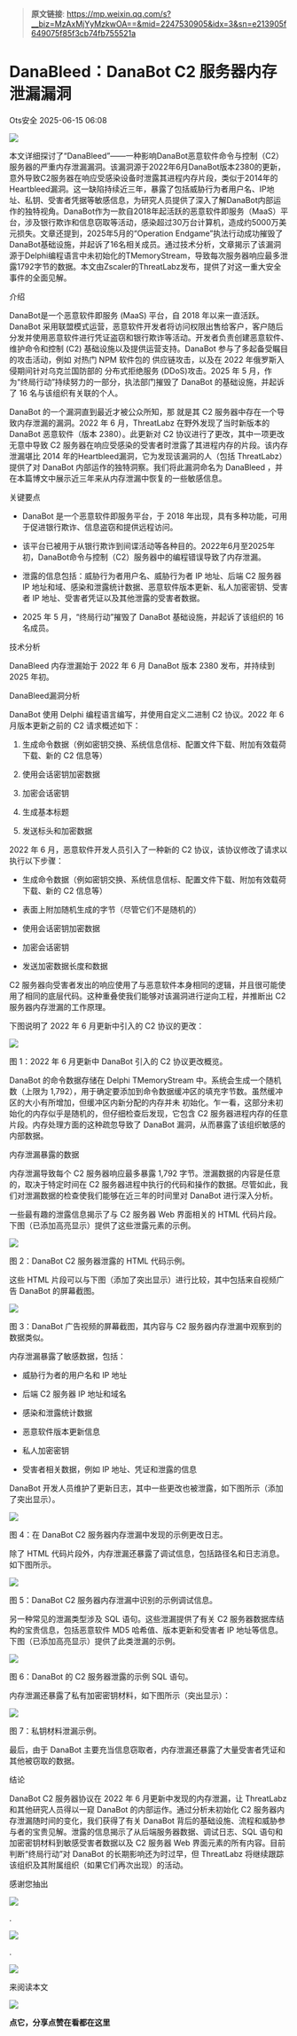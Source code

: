 > **原文链接**: https://mp.weixin.qq.com/s?__biz=MzAxMjYyMzkwOA==&mid=2247530905&idx=3&sn=e213905f649075f85f3cb74fb755521a

#  DanaBleed：DanaBot C2 服务器内存泄漏漏洞  
 Ots安全   2025-06-15 06:08  
  
![](https://mmbiz.qpic.cn/mmbiz_gif/bL2iaicTYdZn7gtxSFZlfuCW6AdQib8Q1onbR0U2h9icP1eRO6wH0AcyJmqZ7USD0uOYncCYIH7ZEE8IicAOPxyb9IA/640?wx_fmt=gif "")  
  
本文详细探讨了“DanaBleed”——一种影响DanaBot恶意软件命令与控制（C2）服务器的严重内存泄漏漏洞。该漏洞源于2022年6月DanaBot版本2380的更新，意外导致C2服务器在响应受感染设备时泄露其进程内存片段，类似于2014年的Heartbleed漏洞。这一缺陷持续近三年，暴露了包括威胁行为者用户名、IP地址、私钥、受害者凭据等敏感信息，为研究人员提供了深入了解DanaBot内部运作的独特视角。DanaBot作为一款自2018年起活跃的恶意软件即服务（MaaS）平台，涉及银行欺诈和信息窃取等活动，感染超过30万台计算机，造成约5000万美元损失。文章还提到，2025年5月的“Operation Endgame”执法行动成功摧毁了DanaBot基础设施，并起诉了16名相关成员。通过技术分析，文章揭示了该漏洞源于Delphi编程语言中未初始化的TMemoryStream，导致每次服务器响应最多泄露1792字节的数据。本文由Zscaler的ThreatLabz发布，提供了对这一重大安全事件的全面见解。  
  
介绍  
  
DanaBot是一个恶意软件即服务 (MaaS) 平台，自 2018 年以来一直活跃。DanaBot 采用联盟模式运营，恶意软件开发者将访问权限出售给客户，客户随后分发并使用恶意软件进行凭证盗窃和银行欺诈等活动。开发者负责创建恶意软件、维护命令和控制 (C2) 基础设施以及提供运营支持。DanaBot 参与了多起备受瞩目的攻击活动，例如 对热门 NPM 软件包的 供应链攻击，以及在 2022 年俄罗斯入侵期间针对乌克兰国防部的 分布式拒绝服务 (DDoS)攻击。2025 年 5 月，作为“终局行动”持续努力的一部分，执法部门摧毁了 DanaBot 的基础设施，并起诉了 16 名与该组织有关联的个人。  
  
DanaBot 的一个漏洞直到最近才被公众所知，那 就是其 C2 服务器中存在一个导致内存泄漏的漏洞。2022 年 6 月，ThreatLabz 在野外发现了当时新版本的 DanaBot 恶意软件（版本 2380）。此更新对 C2 协议进行了更改，其中一项更改无意中导致 C2 服务器在响应受感染的受害者时泄露了其进程内存的片段。该内存泄漏堪比 2014 年的Heartbleed漏洞，它为发现该漏洞的人（包括 ThreatLabz）提供了对 DanaBot 内部运作的独特洞察。我们将此漏洞命名为 DanaBleed ，并在本篇博文中展示近三年来从内存泄漏中恢复的一些敏感信息。  
  
关键要点  
- DanaBot 是一个恶意软件即服务平台，于 2018 年出现，具有多种功能，可用于促进银行欺诈、信息盗窃和提供远程访问。  
  
- 该平台已被用于从银行欺诈到间谍活动等各种目的。2022年6月至2025年初，DanaBot命令与控制（C2）服务器中的编程错误导致了内存泄漏。  
  
- 泄露的信息包括：威胁行为者用户名、威胁行为者 IP 地址、后端 C2 服务器 IP 地址和域、感染和泄露统计数据、恶意软件版本更新、私人加密密钥、受害者 IP 地址、受害者凭证以及其他泄露的受害者数据。  
  
- 2025 年 5 月，“终局行动”摧毁了 DanaBot 基础设施，并起诉了该组织的 16 名成员。  
  
技术分析  
  
DanaBleed 内存泄漏始于 2022 年 6 月 DanaBot 版本 2380 发布，并持续到 2025 年初。  
  
DanaBleed漏洞分析  
  
DanaBot 使用 Delphi 编程语言编写，并使用自定义二进制 C2 协议。2022 年 6 月版本更新之前的 C2 请求概述如下：  
1. 生成命令数据（例如密钥交换、系统信息信标、配置文件下载、附加有效载荷下载、新的 C2 信息等）  
  
1. 使用会话密钥加密数据  
  
1. 加密会话密钥  
  
1. 生成基本标题  
  
1. 发送标头和加密数据  
  
2022 年 6 月，恶意软件开发人员引入了一种新的 C2 协议，该协议修改了请求以执行以下步骤：  
- 生成命令数据（例如密钥交换、系统信息信标、配置文件下载、附加有效载荷下载、新的 C2 信息等）  
  
- 表面上附加随机生成的字节（尽管它们不是随机的）  
  
- 使用会话密钥加密数据  
  
- 加密会话密钥  
  
- 发送加密数据长度和数据  
  
C2 服务器向受害者发出的响应使用了与恶意软件本身相同的逻辑，并且很可能使用了相同的底层代码。这种重叠使我们能够对该漏洞进行逆向工程，并推断出 C2 服务器内存泄漏的工作原理。  
  
下图说明了 2022 年 6 月更新中引入的 C2 协议的更改：  
  
![](https://mmbiz.qpic.cn/sz_mmbiz_jpg/rWGOWg48taczGMsy4yCZ2qTuE6Hvsu3n07nQibVicZvKo3kEicEdvLiaDHibd5omHAFt4icFcQdUkMvuwU5wJ12WrgHg/640?wx_fmt=webp&from=appmsg "")  
  
图 1：2022 年 6 月更新中 DanaBot 引入的 C2 协议更改概览。  
  
DanaBot 的命令数据存储在 Delphi TMemoryStream 中。系统会生成一个随机数（上限为 1,792），用于确定要添加到命令数据缓冲区的填充字节数。虽然缓冲区的大小有所增加，但缓冲区内新分配的内存并未 初始化。乍一看，这部分未初始化的内存似乎是随机的，但仔细检查后发现，它包含 C2 服务器进程内存的任意片段。内存处理方面的这种疏忽导致了 DanaBot 漏洞，从而暴露了该组织敏感的内部数据。  
  
内存泄漏暴露的数据  
  
内存泄漏导致每个 C2 服务器响应最多暴露 1,792 字节。泄漏数据的内容是任意的，取决于特定时间在 C2 服务器进程中执行的代码和操作的数据。尽管如此，我们对泄漏数据的检查使我们能够在近三年的时间里对 DanaBot 进行深入分析。  
  
一些最有趣的泄露信息揭示了与 C2 服务器 Web 界面相关的 HTML 代码片段。下图（已添加高亮显示）提供了这些泄露元素的示例。  
  
![](https://mmbiz.qpic.cn/sz_mmbiz_jpg/rWGOWg48taczGMsy4yCZ2qTuE6Hvsu3nbc2y111gpZjVx0A5LyYxnuU6ZgxiahicO0D8bIP2Od4lgHRave8BjYibw/640?wx_fmt=webp&from=appmsg "")  
  
图 2：DanaBot C2 服务器泄露的 HTML 代码示例。  
  
这些 HTML 片段可以与下图（添加了突出显示）进行比较，其中包括来自视频广告 DanaBot 的屏幕截图。  
  
![](https://mmbiz.qpic.cn/sz_mmbiz_jpg/rWGOWg48taczGMsy4yCZ2qTuE6Hvsu3nur19xriaicvNb4icTMX7AOzXU0xaQA4cQY4ojibIIluqMLoqjQmOT0T06g/640?wx_fmt=webp&from=appmsg "")  
  
图 3：DanaBot 广告视频的屏幕截图，其内容与 C2 服务器内存泄漏中观察到的数据类似。  
  
内存泄漏暴露了敏感数据，包括：   
- 威胁行为者的用户名和 IP 地址  
  
- 后端 C2 服务器 IP 地址和域名  
  
- 感染和泄露统计数据  
  
- 恶意软件版本更新信息  
  
- 私人加密密钥  
  
- 受害者相关数据，例如 IP 地址、凭证和泄露的信息  
  
DanaBot 开发人员维护了更新日志，其中一些更改也被泄露，如下图所示（添加了突出显示）。  
  
![](https://mmbiz.qpic.cn/sz_mmbiz_jpg/rWGOWg48taczGMsy4yCZ2qTuE6Hvsu3nQyy2sadZicxWqia1icz7sEoggaYhEicUrdVEA67PV4Iaywjo5YfpDYcHGA/640?wx_fmt=webp&from=appmsg "")  
  
图 4：在 DanaBot C2 服务器内存泄漏中发现的示例更改日志。  
  
除了 HTML 代码片段外，内存泄漏还暴露了调试信息，包括路径名和日志消息。如下图所示。  
  
![](https://mmbiz.qpic.cn/sz_mmbiz_jpg/rWGOWg48taczGMsy4yCZ2qTuE6Hvsu3nDickTqr7icV8WGGkdFR5cZTKiaZdc7BYz2dtQLahFfRKELEDh2fTuTmDQ/640?wx_fmt=webp&from=appmsg "")  
  
图 5：DanaBot C2 服务器内存泄漏中识别的示例调试信息。  
  
另一种常见的泄漏类型涉及 SQL 语句。这些泄漏提供了有关 C2 服务器数据库结构的宝贵信息，包括恶意软件 MD5 哈希值、版本更新和受害者 IP 地址等信息。下图（已添加高亮显示）提供了此类泄漏的示例。  
  
![](https://mmbiz.qpic.cn/sz_mmbiz_jpg/rWGOWg48taczGMsy4yCZ2qTuE6Hvsu3nqLDjZg0jOkrBhXfycyexEeQeel778xpP0zOBibqbIibtXMQYPdmGgpGg/640?wx_fmt=webp&from=appmsg "")  
  
图 6：DanaBot 的 C2 服务器泄露的示例 SQL 语句。  
  
内存泄漏还暴露了私有加密密钥材料，如下图所示（突出显示）：  
  
![](https://mmbiz.qpic.cn/sz_mmbiz_jpg/rWGOWg48taczGMsy4yCZ2qTuE6Hvsu3nvHFSsLXLv3jqGnrJp81IMx5rYt1lMicyMr7HEUicLGWM9hrpgvqVcxPg/640?wx_fmt=webp&from=appmsg "")  
  
图 7：私钥材料泄漏示例。  
  
最后，由于 DanaBot 主要充当信息窃取者，内存泄漏还暴露了大量受害者凭证和其他被窃取的数据。  
  
结论  
  
DanaBot C2 服务器协议在 2022 年 6 月更新中发现的内存泄漏，让 ThreatLabz 和其他研究人员得以一窥 DanaBot 的内部运作。通过分析未初始化 C2 服务器内存泄漏随时间的变化，我们获得了有关 DanaBot 背后的基础设施、流程和威胁参与者的宝贵见解。泄露的信息揭示了从后端服务器数据、调试日志、SQL 语句和加密密钥材料到敏感受害者数据以及 C2 服务器 Web 界面元素的所有内容。目前判断“终局行动”对 DanaBot 的长期影响还为时过早，但 ThreatLabz 将继续跟踪该组织及其附属组织（如果它们再次出现）的活动。  
  
  
  
感谢您抽出  
  
![](https://mmbiz.qpic.cn/mmbiz_gif/Ljib4So7yuWgdSBqOibtgiaYWjL4pkRXwycNnFvFYVgXoExRy0gqCkqvrAghf8KPXnwQaYq77HMsjcVka7kPcBDQw/640?wx_fmt=gif "")  
  
.  
  
![](https://mmbiz.qpic.cn/mmbiz_gif/Ljib4So7yuWgdSBqOibtgiaYWjL4pkRXwycd5KMTutPwNWA97H5MPISWXLTXp0ibK5LXCBAXX388gY0ibXhWOxoEKBA/640?wx_fmt=gif "")  
  
.  
  
![](https://mmbiz.qpic.cn/mmbiz_gif/Ljib4So7yuWgdSBqOibtgiaYWjL4pkRXwycU99fZEhvngeeAhFOvhTibttSplYbBpeeLZGgZt41El4icmrBibojkvLNw/640?wx_fmt=gif "")  
  
来阅读本文  
  
![](https://mmbiz.qpic.cn/mmbiz_gif/Ljib4So7yuWge7Mibiad1tV0iaF8zSD5gzicbxDmfZCEL7vuOevN97CwUoUM5MLeKWibWlibSMwbpJ28lVg1yj1rQflyQ/640?wx_fmt=gif "")  
  
**点它，分享点赞在看都在这里**  
  
